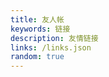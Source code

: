 ```yaml
---
title: 友人帐
keywords: 链接
description: 友情链接
links: /links.json
random: true
---
```


<YunLinks :links="frontmatter.links" :random="frontmatter.random" errorImg="https://cdn.yunyoujun.cn/img/avatar/none.jpg" />
